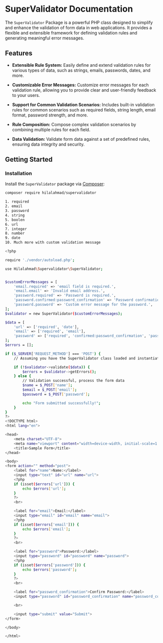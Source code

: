 # SuperValidator Documentation

The `SuperValidator` Package is a powerful PHP class designed to simplify and enhance the validation of form data in web applications. It provides a flexible and extensible framework for defining validation rules and generating meaningful error messages.

## Features

- **Extensible Rule System:** Easily define and extend validation rules for various types of data, such as strings, emails, passwords, dates, and more.

- **Customizable Error Messages:** Customize error messages for each validation rule, allowing you to provide clear and user-friendly feedback to your users.

- **Support for Common Validation Scenarios:** Includes built-in validation rules for common scenarios such as required fields, string length, email format, password strength, and more.

- **Rule Composition:** Compose complex validation scenarios by combining multiple rules for each field.

- **Data Validation:** Validate form data against a set of predefined rules, ensuring data integrity and security.

## Getting Started

### Installation

Install the `SuperValidator` package via [Composer](https://getcomposer.org/):

```bash
composer require hilalahmad/supervalidator
```


```bash
1. required
2. email
3. password
4. string
5. boolen
6. url
7. integer
8. number
9. date
10. Much more with custom validation message
```

```bash
<?php

require './vendor/autoload.php';

use Hilalahmad\Supervalidator\SuperValidator;


$customErrorMessages = [
    'email.required' => 'email field is required.',
    'email.email' => 'Invalid email address.',
    'password.required' => 'Password is required.',
    'password.confirmed:password_confirmation' => 'Password confirmation does not match.',
    'password.password' => 'Custom error message for the password.',
];
$validator = new SuperValidator($customErrorMessages);

$data = [
    'url' => ['required', 'date'],
    'email' => ['required', 'email'],
    'password' => ['required', 'confirmed:password_confirmation', 'password'],
];
$errors = [];

if ($_SERVER['REQUEST_METHOD'] === 'POST') {
    // Assuming you have the SuperValidator class loaded and instantiated

    if (!$validator->validate($data)) {
        $errors = $validator->getErrors();
    } else {
        // Validation successful, process the form data
        $name = $_POST['name'];
        $email = $_POST['email'];   
        $password = $_POST['password'];

        echo "Form submitted successfully!";
    }
}
?>
<!DOCTYPE html>
<html lang="en">

<head>
    <meta charset="UTF-8">
    <meta name="viewport" content="width=device-width, initial-scale=1.0">
    <title>Sample Form</title>
</head>

<body>
<form action="" method="post">
    <label for="name">Name:</label>
    <input type="text" id="url" name="url">
    <?php
    if (isset($errors['url'])) {
        echo $errors['url'];
    }
    ?>
    <br>

    <label for="email">Email:</label>
    <input type="email" id="email" name="email">
    <?php
    if (isset($errors['email'])) {
        echo $errors['email'];
    }
    ?>
    <br>

    <label for="password">Password:</label>
    <input type="password" id="password" name="password">
    <?php
    if (isset($errors['password'])) {
        echo $errors['password'];
    }
    ?>
    <br>

    <label for="password_confirmation">Confirm Password:</label>
    <input type="password" id="password_confirmation" name="password_confirmation">

    <br>

    <input type="submit" value="Submit">
</form>

</body>

</html>
```